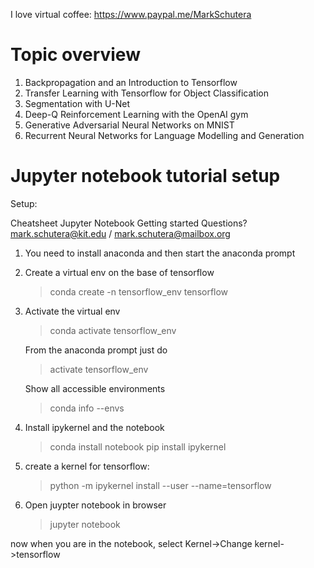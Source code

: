 I love virtual coffee: https://www.paypal.me/MarkSchutera

# Topic overview

1. Backpropagation and an Introduction to Tensorflow
3. Transfer Learning with Tensorflow for Object Classification
5. Segmentation with U-Net
8. Deep-Q Reinforcement Learning with the OpenAI gym
10. Generative Adversarial Neural Networks on MNIST
12. Recurrent Neural Networks for Language Modelling and Generation

# Jupyter notebook tutorial setup

Setup:

Cheatsheet
Jupyter Notebook Getting started
Questions? mark.schutera@kit.edu / mark.schutera@mailbox.org


1. You need to install anaconda and then start the anaconda prompt


2. Create a virtual env
 on the base of tensorflow
	>conda create -n tensorflow_env tensorflow



3. Activate the virtual env

	>conda activate tensorflow_env


   From the anaconda prompt just do
	>activate tensorflow_env

   Show all accessible environments
	>conda info --envs


4. Install ipykernel and the notebook

	> conda install notebook
	> pip install ipykernel



5. create a kernel for tensorflow:

	>python -m ipykernel install --user --name=tensorflow



6. Open juypter notebook in browser
	>jupyter notebook

now when you are in the notebook, select Kernel->Change kernel->tensorflow


